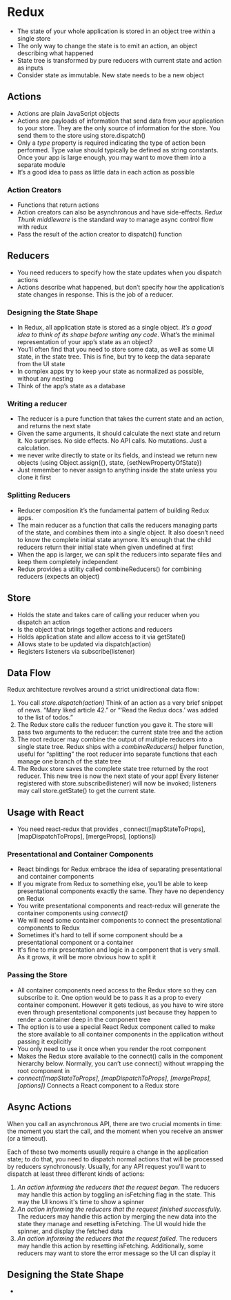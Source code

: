 # Redux

- The state of your whole application is stored in an object tree within a single store
- The only way to change the state is to emit an action, an object describing what happened
- State tree is transformed by pure reducers with current state and action as inputs
- Consider state as immutable. New state needs to be a new object

## Actions
- Actions are plain JavaScript objects
- Actions are payloads of information that send data from your application to your store. They are the only source of information for the store. You send them to the store using store.dispatch()
- Only a *type* property is required indicating the type of action been performed. Type value should typically be defined as string constants. Once your app is large enough, you may want to move them into a separate module
- It’s a good idea to pass as little data in each action as possible

### Action Creators
- Functions that return actions
- Action creators can also be asynchronous and have side-effects. *Redux Thunk middleware* is the standard way to manage async control flow with redux
- Pass the result of the action creator to dispatch() function

## Reducers
- You need reducers to specify how the state updates when you dispatch actions
- Actions describe what happened, but don’t specify how the application’s state changes in response. This is the job of a reducer.

### Designing the State Shape
- In Redux, all application state is stored as a single object. *It’s a good idea to think of its shape before writing any code*. What’s the minimal representation of your app’s state as an object?
- You’ll often find that you need to store some data, as well as some UI state, in the state tree. This is fine, but try to keep the data separate from the UI state
- In complex apps try to keep your state as normalized as possible, without any nesting
- Think of the app’s state as a database

### Writing a reducer
- The reducer is a pure function that takes the current state and an action, and returns the next state
- Given the same arguments, it should calculate the next state and return it. No surprises. No side effects. No API calls. No mutations. Just a calculation.
- we never write directly to state or its fields, and instead we return new objects (using Object.assign({}, state, {setNewPropertyOfState})
- Just remember to never assign to anything inside the state unless you clone it first

### Splitting Reducers
- Reducer composition it’s the fundamental pattern of building Redux apps.
- The main reducer as a function that calls the reducers managing parts of the state, and combines them into a single object. It also doesn’t need to know the complete initial state anymore. It’s enough that the child reducers return their initial state when given undefined at first
- When the app is larger, we can split the reducers into separate files and keep them completely independent
- Redux provides a utility called combineReducers() for combining reducers (expects an object)

## Store
- Holds the state and takes care of calling your reducer when you dispatch an action
- Is the object that brings together actions and reducers
- Holds application state and allow access to it via getState()
- Allows state to be updated via dispatch(action)
- Registers listeners via subscribe(listener)

## Data Flow
Redux architecture revolves around a strict unidirectional data flow:
  1.  You call *store.dispatch(action)* Think of an action as a very brief snippet of news. “Mary liked article 42.” or “‘Read the Redux docs.’ was added to the list of todos.”
  2.  The Redux store calls the reducer function you gave it. The store will pass two arguments to the reducer: the current state tree and the action
  3.  The root reducer may combine the output of multiple reducers into a single state tree. Redux ships with a *combineReducers()* helper function, useful for “splitting” the root reducer into separate functions that each manage one branch of the state tree
  4.  The Redux store saves the complete state tree returned by the root reducer. This new tree is now the next state of your app! Every listener registered with store.subscribe(listener) will now be invoked; listeners may call store.getState() to get the current state.

## Usage with React
- You need react-redux that provides <Provider store/>, connect([mapStateToProps], [mapDispatchToProps], [mergeProps], [options])

### Presentational and Container Components
- React bindings for Redux embrace the idea of separating presentational and container components
- If you migrate from Redux to something else, you'll be able to keep presentational components exactly the same. They have no dependency on Redux
- You write presentational components and react-redux will generate the container components using *connect()*
- We will need some container components to connect the presentational components to Redux
- Sometimes it's hard to tell if some component should be a presentational component or a container
- It's fine to mix presentation and logic in a component that is very small. As it grows, it will be more obvious how to split it

### Passing the Store
- All container components need access to the Redux store so they can subscribe to it. One option would be to pass it as a prop to every container component. However it gets tedious, as you have to wire store even through presentational components just because they happen to render a container deep in the component tree
- The option is to use a special React Redux component called <Provider> to make the store available to all container components in the application without passing it explicitly
- You only need to use it once when you render the root component
- *<Provider store>* Makes the Redux store available to the connect() calls in the component hierarchy below. Normally, you can’t use connect() without wrapping the root component in <Provider>
- *connect([mapStateToProps], [mapDispatchToProps], [mergeProps], [options])* Connects a React component to a Redux store

## Async Actions
When you call an asynchronous API, there are two crucial moments in time: the moment you start the call, and the moment when you receive an answer (or a timeout).

Each of these two moments usually require a change in the application state; to do that, you need to dispatch normal actions that will be processed by reducers synchronously. Usually, for any API request you'll want to dispatch at least three different kinds of actions:

1. *An action informing the reducers that the request began*. The reducers may handle this action by toggling an isFetching flag in the state. This way the UI knows it's time to show a spinner
2. *An action informing the reducers that the request finished successfully.* The reducers may handle this action by merging the new data into the state they manage and resetting isFetching. The UI would hide the spinner, and display the fetched data
3. *An action informing the reducers that the request failed.* The reducers may handle this action by resetting isFetching. Additionally, some reducers may want to store the error message so the UI can display it

## Designing the State Shape
- 












